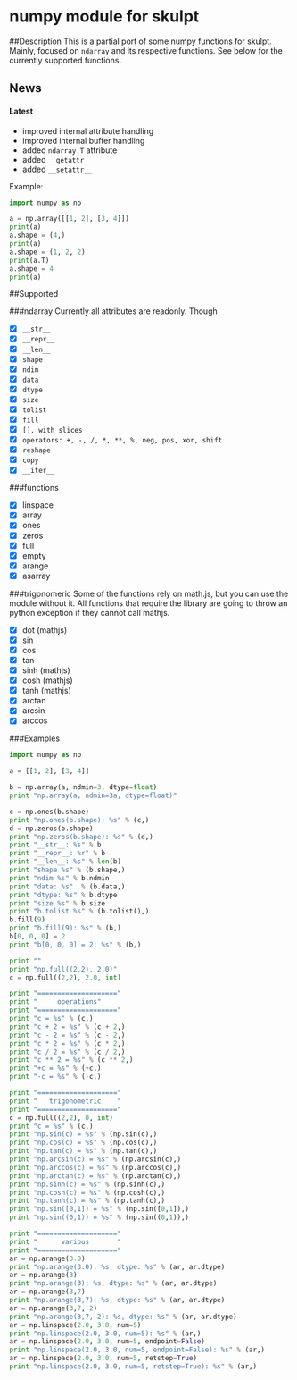 # numpy module for skulpt
##Description
This is a partial port of some numpy functions for skulpt. Mainly, focused on
```ndarray``` and its respective functions. See below for the currently supported functions.

## News
#### Latest
- improved internal attribute handling
- improved internal buffer handling
- added ```ndarray.T``` attribute
- added ```__getattr__```
- added ```__setattr__```

Example:
```python
import numpy as np

a = np.array([[1, 2], [3, 4]])
print(a)
a.shape = (4,)
print(a)
a.shape = (1, 2, 2)
print(a.T)
a.shape = 4
print(a)
```

##Supported

###ndarray
Currently all attributes are readonly. Though
- [x] ```__str__```
- [x] ```__repr__```
- [x] ```__len__```
- [x] ```shape```
- [x] ```ndim```
- [x] ```data```
- [x] ```dtype```
- [x] ```size```
- [x] ```tolist```
- [x] ```fill```
- [x] ```[], with slices```
- [x] ```operators: +, -, /, *, **, %, neg, pos, xor, shift```
- [x] ```reshape```
- [x] ```copy```
- [x] ```__iter__```

###functions
- [x] linspace
- [x] array
- [x] ones
- [x] zeros
- [x] full
- [x] empty
- [x] arange
- [x] asarray

###trigonomeric
Some of the functions rely on math.js, but you can use the module without it. All
functions that require the library are going to throw an python exception if they
cannot call mathjs.


- [x] dot (mathjs)
- [x] sin
- [x] cos
- [x] tan
- [x] sinh (mathjs)
- [x] cosh (mathjs)
- [x] tanh (mathjs)
- [x] arctan
- [x] arcsin
- [x] arccos

###Examples
```python
import numpy as np

a = [[1, 2], [3, 4]]

b = np.array(a, ndmin=3, dtype=float)
print "np.array(a, ndmin=3a, dtype=float)"

c = np.ones(b.shape)
print "np.ones(b.shape): %s" % (c,)
d = np.zeros(b.shape)
print "np.zeros(b.shape): %s" % (d,)
print "__str__: %s" % b
print "__repr__: %r" % b
print "__len__: %s" % len(b)
print "shape %s" % (b.shape,)
print "ndim %s" % b.ndmin
print "data: %s"  % (b.data,)
print "dtype: %s" % b.dtype
print "size %s" % b.size
print "b.tolist %s" % (b.tolist(),)
b.fill(9)
print "b.fill(9): %s" % (b,)
b[0, 0, 0] = 2
print "b[0, 0, 0] = 2: %s" % (b,)

print ""
print "np.full((2,2), 2.0)"
c = np.full((2,2), 2.0, int)

print "===================="
print "     operations"
print "===================="
print "c = %s" % (c,)
print "c + 2 = %s" % (c + 2,)
print "c - 2 = %s" % (c - 2,)
print "c * 2 = %s" % (c * 2,)
print "c / 2 = %s" % (c / 2,)
print "c ** 2 = %s" % (c ** 2,)
print "+c = %s" % (+c,)
print "-c = %s" % (-c,)

print "===================="
print "   trigonometric    "
print "===================="
c = np.full((2,2), 0, int)
print "c = %s" % (c,)
print "np.sin(c) = %s" % (np.sin(c),)
print "np.cos(c) = %s" % (np.cos(c),)
print "np.tan(c) = %s" % (np.tan(c),)
print "np.arcsin(c) = %s" % (np.arcsin(c),)
print "np.arccos(c) = %s" % (np.arccos(c),)
print "np.arctan(c) = %s" % (np.arctan(c),)
print "np.sinh(c) = %s" % (np.sinh(c),)
print "np.cosh(c) = %s" % (np.cosh(c),)
print "np.tanh(c) = %s" % (np.tanh(c),)
print "np.sin([0,1]) = %s" % (np.sin([0,1]),)
print "np.sin((0,1)) = %s" % (np.sin((0,1)),)

print "===================="
print "      various       "
print "===================="
ar = np.arange(3.0)
print "np.arange(3.0): %s, dtype: %s" % (ar, ar.dtype)
ar = np.arange(3)
print "np.arange(3): %s, dtype: %s" % (ar, ar.dtype)
ar = np.arange(3,7)
print "np.arange(3,7): %s, dtype: %s" % (ar, ar.dtype)
ar = np.arange(3,7, 2)
print "np.arange(3,7, 2): %s, dtype: %s" % (ar, ar.dtype)
ar = np.linspace(2.0, 3.0, num=5)
print "np.linspace(2.0, 3.0, num=5): %s" % (ar,)
ar = np.linspace(2.0, 3.0, num=5, endpoint=False)
print "np.linspace(2.0, 3.0, num=5, endpoint=False): %s" % (ar,)
ar = np.linspace(2.0, 3.0, num=5, retstep=True)
print "np.linspace(2.0, 3.0, num=5, retstep=True): %s" % (ar,)
```
